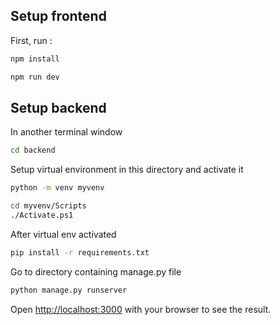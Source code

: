 

## Setup frontend

First, run :
```bash
npm install

npm run dev
```

## Setup backend

In another terminal window
```bash
cd backend

```
Setup virtual environment in this directory and activate it
```bash
python -m venv myvenv

cd myvenv/Scripts
./Activate.ps1

```
After virtual env activated
```bash
pip install -r requirements.txt

```
Go to directory containing manage.py file
```bash
python manage.py runserver

```



Open [http://localhost:3000](http://localhost:3000) with your browser to see the result.




